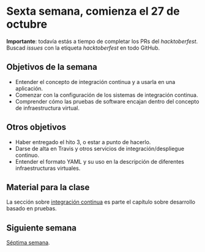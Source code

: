 # Sexta semana, comienza el 27 de octubre

**Importante**: todavía estás a tiempo de completar los PRs del
*hacktoberfest*.
Buscad *issues* con la etiqueta *hacktoberfest* en todo GitHub.

## Objetivos de la semana

* Entender el concepto de integración continua y a usarla en una aplicación.
* Comenzar con la configuración de los sistemas de integración
   continua.
* Comprender cómo las pruebas de software encajan dentro del concepto
   de infraestructura virtual.

## Otros objetivos

* Haber entregado el hito 3, o estar a punto de hacerlo.
* Darse de alta en Travis y otros servicios de integración/despliegue continuo.
* Entender el formato YAML y su uso en la descripción de diferentes infraestructuras virtuales. 

## Material para la clase

La sección sobre [integración
continua](http://jj.github.io/IV/documentos/temas/Desarrollo_basado_en_pruebas#a%C3%B1adiendo-integraci%C3%B3n-continua) es
parte el capítulo sobre desarrollo basado en pruebas.

## Siguiente semana

[Séptima semana](semana-07.md).
